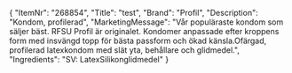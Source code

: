 {
  "ItemNr": "268854",
  "Title": "test",
  "Brand": "Profil",
  "Description": "Kondom, profilerad",
  "MarketingMessage": "Vår populäraste kondom som säljer bäst. RFSU Profil är originalet. Kondomer anpassade efter kroppens form med insvängd topp för bästa passform och ökad känsla.Ofärgad, profilerad latexkondom med slät yta, behållare och glidmedel.",
  "Ingredients": "SV: LatexSilikonglidmedel"
}